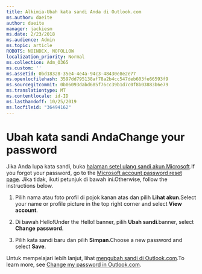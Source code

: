 ```yaml
---
title: Alkimia-Ubah kata sandi Anda di Outlook.com
ms.author: daeite
author: daeite
manager: jackiesm
ms.date: 2/23/2018
ms.audience: Admin
ms.topic: article
ROBOTS: NOINDEX, NOFOLLOW
localization_priority: Normal
ms.collection: Adm_O365
ms.custom: ''
ms.assetid: 0bd18328-35e4-4e4a-94c3-48430e8e2e77
ms.openlocfilehash: 3597dd795138af78a2b4cc547deb603fe66593f9
ms.sourcegitcommit: 0b06093dabd685f76cc39b1d7c0f8b03883b6e79
ms.translationtype: MT
ms.contentlocale: id-ID
ms.lasthandoff: 10/25/2019
ms.locfileid: "36494162"
---
```

# <a name="change-your-password"></a><span data-ttu-id="79afe-102">Ubah kata sandi Anda</span><span class="sxs-lookup"><span data-stu-id="79afe-102">Change your password</span></span>

<span data-ttu-id="79afe-103">Jika Anda lupa kata sandi, buka [halaman setel ulang sandi akun Microsoft](https://go.microsoft.com/fwlink/p/?linkid=841909).</span><span class="sxs-lookup"><span data-stu-id="79afe-103">If you forgot your password, go to the [Microsoft account password reset page](https://go.microsoft.com/fwlink/p/?linkid=841909).</span></span> <span data-ttu-id="79afe-104">Jika tidak, ikuti petunjuk di bawah ini.</span><span class="sxs-lookup"><span data-stu-id="79afe-104">Otherwise, follow the instructions below.</span></span>
  
1. <span data-ttu-id="79afe-105">Pilih nama atau foto profil di pojok kanan atas dan pilih **Lihat akun**.</span><span class="sxs-lookup"><span data-stu-id="79afe-105">Select your name or profile picture in the top right corner and select **View account**.</span></span> 
    
2. <span data-ttu-id="79afe-106">Di bawah Hello!</span><span class="sxs-lookup"><span data-stu-id="79afe-106">Under the Hello!</span></span> <span data-ttu-id="79afe-107">banner, pilih **Ubah sandi**.</span><span class="sxs-lookup"><span data-stu-id="79afe-107">banner, select **Change password**.</span></span> 
    
3. <span data-ttu-id="79afe-108">Pilih kata sandi baru dan pilih **Simpan**.</span><span class="sxs-lookup"><span data-stu-id="79afe-108">Choose a new password and select **Save**.</span></span> 
    
<span data-ttu-id="79afe-109">Untuk mempelajari lebih lanjut, lihat [mengubah sandi di Outlook.com](https://support.office.com/article/2138d690-811c-4545-b2f3-e4dbe80c9735.aspx).</span><span class="sxs-lookup"><span data-stu-id="79afe-109">To learn more, see [Change my password in Outlook.com](https://support.office.com/article/2138d690-811c-4545-b2f3-e4dbe80c9735.aspx).</span></span>
  

